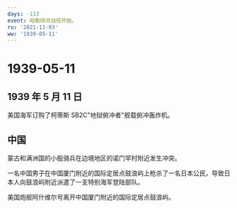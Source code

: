 ```yaml
---
days: -113
event: 哈勒欣河战役开始。
ru: '2021-11-03'
ww: '1939-05-11'
---
```


# 1939-05-11

## 1939 年 5 月 11 日

美国海军订购了柯蒂斯 SB2C"地狱俯冲者"舰载俯冲轰炸机。

## 中国

蒙古和满洲国的小股骑兵在边境地区的诺门罕村附近发生冲突。

一名中国男子在中国厦门附近的国际定居点鼓浪屿上枪杀了一名日本公民，导致日本人向鼓浪屿附近派遣了一支特别海军登陆部队。

美国炮舰阿什维尔号离开中国厦门附近的国际定居点鼓浪屿。